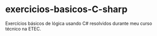 # exercicios-basicos-C-sharp
Exercícios básicos de lógica usando C# resolvidos durante meu curso técnico na ETEC.
